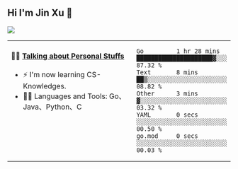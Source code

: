 
## Hi I'm Jin Xu 👋
![](https://komarev.com/ghpvc/?username=jiayouxujin&color=brightgreen&label=PROFILE+VIEWS)



<table align="center">
<tr>
<td valign="top" width="60%">

#### 🏋️‍♀️ <a href="https://github.com/jiayouxujin" target="_blank">Talking about Personal Stuffs</a>
<!-- recent_releases starts -->

- ⚡  I'm now learning CS-Knowledges.  
- 🏊‍♂️ Languages and Tools: Go、Java、Python、C
<!-- recent_releases ends -->
</td>
<td>
 
<!--START_SECTION:waka-->

```text
Go         1 hr 28 mins    █████████████████████▓░░░   87.32 %
Text       8 mins          ██▒░░░░░░░░░░░░░░░░░░░░░░   08.82 %
Other      3 mins          ▓░░░░░░░░░░░░░░░░░░░░░░░░   03.32 %
YAML       0 secs          ░░░░░░░░░░░░░░░░░░░░░░░░░   00.50 %
go.mod     0 secs          ░░░░░░░░░░░░░░░░░░░░░░░░░   00.03 %
```

<!--END_SECTION:waka-->
 
</td>
</tr>
</table>





